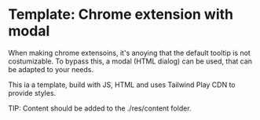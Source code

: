 # Template: Chrome extension with modal

When making chrome extensoins, it's anoying that the default tooltip is not costumizable.
To bypass this, a modal (HTML dialog) can be used, that can be adapted to your needs.

This ia a template, build with JS, HTML and uses Tailwind Play CDN to provide styles.

TIP: Content should be added to the ./res/content folder.



